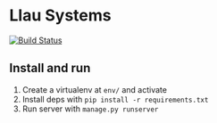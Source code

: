 # Llau Systems

[![Build Status](https://travis-ci.com/zunware/llau-systems.svg?token=pPjgy1gbyCJtL7uhrXTa&branch=develop)](https://travis-ci.com/zunware/llau-systems)

## Install and run

1. Create a virtualenv at `env/` and activate
2. Install deps with `pip install -r requirements.txt`
3. Run server with `manage.py runserver`
